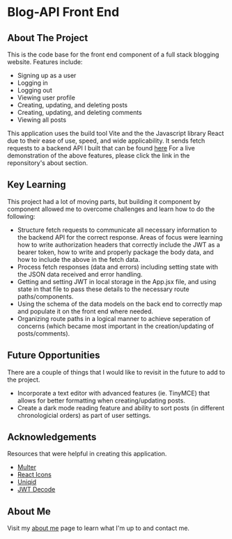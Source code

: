 # Blog-API Front End

## About The Project

This is the code base for the front end component of a full stack blogging website. Features include:

* Signing up as a user
* Logging in
* Logging out
* Viewing user profile
* Creating, updating, and deleting posts
* Creating, updating, and deleting comments
* Viewing all posts 

This application uses the build tool Vite and the the Javascript library React due to their ease of use, speed, and wide applicability. 
It sends fetch requests to a backend API I built that can be found <a href="https://github.com/mulcharv/blogapi">here</a>
For a live demonstration of the above features, please click the link in the reponsitory's about section. 

## Key Learning 

This project had a lot of moving parts, but building it component by component allowed me to overcome challenges and learn how to do the following:

* Structure fetch requests to communicate all necessary information to the backend API for the correct response. Areas of focus were learning how
  to write authorization headers that correctly include the JWT as a bearer token, how to write and properly package the body data, and how to include the above
  in the fetch data.
* Process fetch responses (data and errors) including setting state with the JSON data received and error handling.
* Getting and setting JWT in local storage in the App.jsx file, and using state in that file to pass these details to the necessary route paths/components.
* Using the schema of the data models on the back end to correctly map and populate it on the front end where needed.
* Organizing route paths in a logical manner to achieve seperation of concerns (which became most important in the creation/updating of posts/comments).

## Future Opportunities

There are a couple of things that I would like to revisit in the future to add to the project.

* Incorporate a text editor with advanced features (ie. TinyMCE) that allows for better formatting when creating/updating posts.
* Create a dark mode reading feature and ability to sort posts (in different chronologicial orders) as part of user settings.

## Acknowledgements 

Resources that were helpful in creating this application.

* <a href="https://www.npmjs.com/package/multer" target="blank">Multer</a>
* <a href="https://www.npmjs.com/package/react-icons" target="blank">React Icons</a>
* <a href="https://www.npmjs.com/package/uniqid" target="blank">Uniqid</a>
* <a href="https://www.npmjs.com/package/jwt-decode" target="blank">JWT Decode</a>

## About Me 

Visit my <a href="https://github.com/mulcharv" target="blank">about me</a> page to learn what I'm up to and contact me. 






